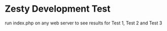 # Zesty Development Test

run index.php on any web server to see results for Test 1, Test 2 and Test 3